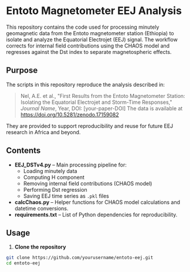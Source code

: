 # Entoto Magnetometer EEJ Analysis

This repository contains the code used for processing minutely geomagnetic data from the Entoto magnetometer station (Ethiopia) to isolate and analyze the Equatorial Electrojet (EEJ) signal. The workflow corrects for internal field contributions using the CHAOS model and regresses against the Dst index to separate magnetospheric effects.

##  Purpose

The scripts in this repository reproduce the analysis described in:

> Nel, A.E. et al., "First Results from the Entoto Magnetometer Station: Isolating the Equatorial Electrojet and Storm-Time Responses," *Journal Name*, Year, DOI: [your-paper-DOI]
> The data is available at https://doi.org/10.5281/zenodo.17159082

They are provided to support reproducibility and reuse for future EEJ research in Africa and beyond.

##  Contents

- **EEJ_DSTv4.py** – Main processing pipeline for:
  - Loading minutely data
  - Computing H component
  - Removing internal field contributions (CHAOS model)
  - Performing Dst regression
  - Saving EEJ time series as `.pkl` files
- **calcChaos.py** – Helper functions for CHAOS model calculations and datetime conversions.
- **requirements.txt** – List of Python dependencies for reproducibility.

## Usage

1. **Clone the repository**

```bash
git clone https://github.com/yourusername/entoto-eej.git
cd entoto-eej
